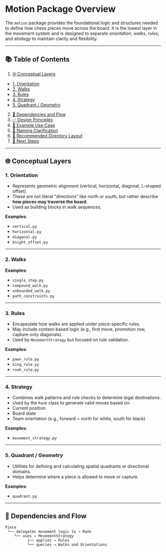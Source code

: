 # Motion Package Overview

The `motion` package provides the foundational logic and structures needed to define how chess pieces move across the board. It is the lowest layer in the movement system and is designed to separate *orientation*, *walks*, *rules*, and *strategy* to maintain clarity and flexibility.

---

## 📚 Table of Contents

1. [🌐 Conceptual Layers](#-conceptual-layers) 
  - [1. Orientation](#1-orientation) 
  - [2. Walks](#2-walks) 
  - [3. Rules](#3-rules) 
  - [4. Strategy](#4-strategy) 
  - [5. Quadrant / Geometry](#5-quadrant--geometry) 
2. [🧱 Dependencies and Flow](#-dependencies-and-flow) 
3. [✅ Design Principles](#-design-principles) 
4. [🔧 Example Use Case](#-example-use-case) 
5. [🧭 Naming Clarification](#-naming-clarification) 
6. [📁 Recommended Directory Layout](#-recommended-directory-layout) 
7. [📌 Next Steps](#-next-steps) 

---

## 🌐 Conceptual Layers

### 1. Orientation
- Represents geometric alignment (vertical, horizontal, diagonal, L-shaped offset).
- These are not literal "directions" like north or south, but rather describe **how pieces may traverse the board**.
- Used as building blocks in walk sequences.

**Examples:**
- `vertical.py`
- `horizontal.py`
- `diagonal.py`
- `knight_offset.py`

---

### 2. Walks


**Examples:**
- `single_step.py`
- `compound_walk.py`
- `unbounded_walk.py`
- `path_constraints.py`

---

### 3. Rules
- Encapsulate how walks are applied under piece-specific rules.
- May include context-based logic (e.g., first move, promotion row, capture-only diagonals).
- Used by `MovementStrategy` but focused on rule validation.

**Examples:**
- `pawn_rule.py`
- `king_rule.py`
- `rook_rule.py`

---

### 4. Strategy
- Combines walk patterns and rule checks to determine legal destinations.
- Used by the `Rank` class to generate valid moves based on:
 - Current position
 - Board state
 - Team orientation (e.g., forward = north for white, south for black)

**Examples:**
- `movement_strategy.py`

---

### 5. Quadrant / Geometry
- Utilities for defining and calculating spatial quadrants or directional domains.
- Helps determine where a piece is allowed to move or capture.

**Examples:**
- `quadrant.py`

---

## 🧱 Dependencies and Flow

```plaintext
Piece
 └── delegates movement logic to → Rank
    └── uses → MovementStrategy
          ├── applies → Rules
          └── queries → Walks and Orientations
